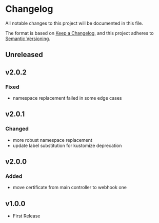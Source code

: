 # Changelog

All notable changes to this project will be documented in this file.

The format is based on [Keep a Changelog](https://keepachangelog.com/en/1.0.0/),
and this project adheres to [Semantic Versioning](https://semver.org/spec/v2.0.0.html).

## Unreleased

## v2.0.2

### Fixed

- namespace replacement failed in some edge cases

## v2.0.1

### Changed

- more robust namespace replacement
- update label substitution for kustomize deprecation

## v2.0.0

### Added

- move certificate from main controller to webhook one

## v1.0.0

- First Release
